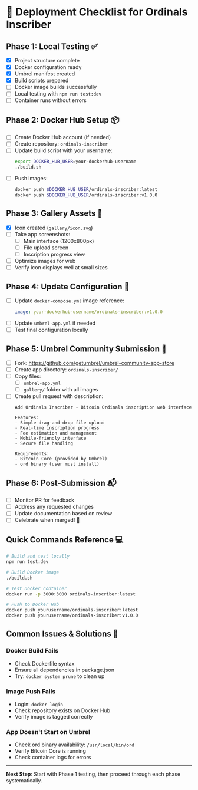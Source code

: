 # 🚀 Deployment Checklist for Ordinals Inscriber

## Phase 1: Local Testing ✅
- [x] Project structure complete
- [x] Docker configuration ready
- [x] Umbrel manifest created
- [x] Build scripts prepared
- [ ] Docker image builds successfully
- [ ] Local testing with `npm run test:dev`
- [ ] Container runs without errors

## Phase 2: Docker Hub Setup 📦
- [ ] Create Docker Hub account (if needed)
- [ ] Create repository: `ordinals-inscriber`
- [ ] Update build script with your username:
  ```bash
  export DOCKER_HUB_USER=your-dockerhub-username
  ./build.sh
  ```
- [ ] Push images:
  ```bash
  docker push $DOCKER_HUB_USER/ordinals-inscriber:latest
  docker push $DOCKER_HUB_USER/ordinals-inscriber:v1.0.0
  ```

## Phase 3: Gallery Assets 🎨
- [x] Icon created (`gallery/icon.svg`)
- [ ] Take app screenshots:
  - [ ] Main interface (1200x800px)
  - [ ] File upload screen
  - [ ] Inscription progress view
- [ ] Optimize images for web
- [ ] Verify icon displays well at small sizes

## Phase 4: Update Configuration 📝
- [ ] Update `docker-compose.yml` image reference:
  ```yaml
  image: your-dockerhub-username/ordinals-inscriber:v1.0.0
  ```
- [ ] Update `umbrel-app.yml` if needed
- [ ] Test final configuration locally

## Phase 5: Umbrel Community Submission 🌟
- [ ] Fork: https://github.com/getumbrel/umbrel-community-app-store
- [ ] Create app directory: `ordinals-inscriber/`
- [ ] Copy files:
  - [ ] `umbrel-app.yml`
  - [ ] `gallery/` folder with all images
- [ ] Create pull request with description:
  ```
  Add Ordinals Inscriber - Bitcoin Ordinals inscription web interface
  
  Features:
  - Simple drag-and-drop file upload
  - Real-time inscription progress
  - Fee estimation and management
  - Mobile-friendly interface
  - Secure file handling
  
  Requirements:
  - Bitcoin Core (provided by Umbrel)
  - ord binary (user must install)
  ```

## Phase 6: Post-Submission 📬
- [ ] Monitor PR for feedback
- [ ] Address any requested changes
- [ ] Update documentation based on review
- [ ] Celebrate when merged! 🎉

## Quick Commands Reference 💻

```bash
# Build and test locally
npm run test:dev

# Build Docker image
./build.sh

# Test Docker container
docker run -p 3000:3000 ordinals-inscriber:latest

# Push to Docker Hub
docker push yourusername/ordinals-inscriber:latest
docker push yourusername/ordinals-inscriber:v1.0.0
```

## Common Issues & Solutions 🔧

### Docker Build Fails
- Check Dockerfile syntax
- Ensure all dependencies in package.json
- Try: `docker system prune` to clean up

### Image Push Fails  
- Login: `docker login`
- Check repository exists on Docker Hub
- Verify image is tagged correctly

### App Doesn't Start on Umbrel
- Check ord binary availability: `/usr/local/bin/ord`
- Verify Bitcoin Core is running
- Check container logs for errors

---
**Next Step**: Start with Phase 1 testing, then proceed through each phase systematically.
